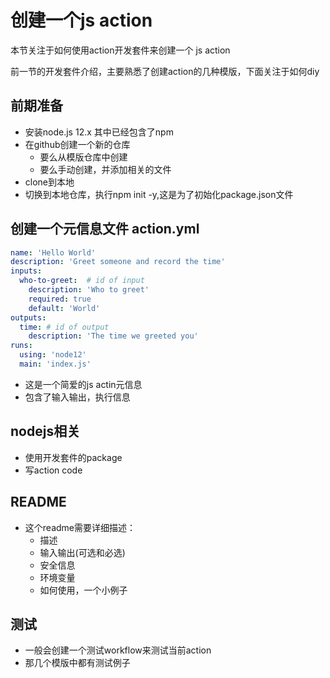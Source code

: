 # 创建一个js action

本节关注于如何使用action开发套件来创建一个 js action

前一节的开发套件介绍，主要熟悉了创建action的几种模版，下面关注于如何diy

## 前期准备

- 安装node.js 12.x 其中已经包含了npm
- 在github创建一个新的仓库
  - 要么从模版仓库中创建
  - 要么手动创建，并添加相关的文件
- clone到本地
- 切换到本地仓库，执行npm init -y,这是为了初始化package.json文件

## 创建一个元信息文件 action.yml

```yaml
name: 'Hello World'
description: 'Greet someone and record the time'
inputs:
  who-to-greet:  # id of input
    description: 'Who to greet'
    required: true
    default: 'World'
outputs:
  time: # id of output
    description: 'The time we greeted you'
runs:
  using: 'node12'
  main: 'index.js'
```

- 这是一个简爱的js actin元信息
- 包含了输入输出，执行信息

## nodejs相关

- 使用开发套件的package
- 写action code

## README

- 这个readme需要详细描述：
  - 描述
  - 输入输出(可选和必选)
  - 安全信息
  - 环境变量
  - 如何使用，一个小例子

## 测试

- 一般会创建一个测试workflow来测试当前action
- 那几个模版中都有测试例子

